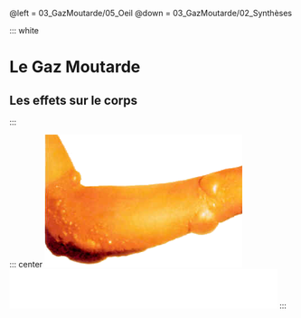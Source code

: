 @left = 03_GazMoutarde/05_Oeil
@down = 03_GazMoutarde/02_Synthèses

::: white
# Le Gaz Moutarde
## Les effets sur le corps
:::

::: center
![vesicules](static/img/vesicules.png)
![oxydoreduction](static/img/sulfonium.png)
:::
